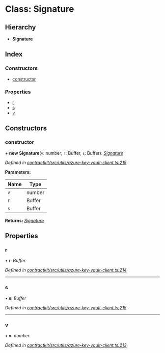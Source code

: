 # Class: Signature

## Hierarchy

* **Signature**

## Index

### Constructors

* [constructor](_utils_azure_key_vault_client_.signature.md#constructor)

### Properties

* [r](_utils_azure_key_vault_client_.signature.md#r)
* [s](_utils_azure_key_vault_client_.signature.md#s)
* [v](_utils_azure_key_vault_client_.signature.md#v)

## Constructors

###  constructor

\+ **new Signature**(`v`: number, `r`: Buffer, `s`: Buffer): *[Signature](_utils_azure_key_vault_client_.signature.md)*

*Defined in [contractkit/src/utils/azure-key-vault-client.ts:215](https://github.com/celo-org/celo-monorepo/blob/master/packages/contractkit/src/utils/azure-key-vault-client.ts#L215)*

**Parameters:**

Name | Type |
------ | ------ |
`v` | number |
`r` | Buffer |
`s` | Buffer |

**Returns:** *[Signature](_utils_azure_key_vault_client_.signature.md)*

## Properties

###  r

• **r**: *Buffer*

*Defined in [contractkit/src/utils/azure-key-vault-client.ts:214](https://github.com/celo-org/celo-monorepo/blob/master/packages/contractkit/src/utils/azure-key-vault-client.ts#L214)*

___

###  s

• **s**: *Buffer*

*Defined in [contractkit/src/utils/azure-key-vault-client.ts:215](https://github.com/celo-org/celo-monorepo/blob/master/packages/contractkit/src/utils/azure-key-vault-client.ts#L215)*

___

###  v

• **v**: *number*

*Defined in [contractkit/src/utils/azure-key-vault-client.ts:213](https://github.com/celo-org/celo-monorepo/blob/master/packages/contractkit/src/utils/azure-key-vault-client.ts#L213)*
